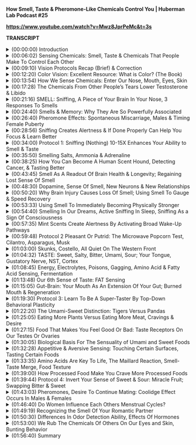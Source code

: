 **How Smell, Taste & Pheromone-Like Chemicals Control You | Huberman Lab Podcast #25**

**https://www.youtube.com/watch?v=Mwz8JprPeMc&t=3s**

**TRANSCRIPT**

<details>
<summary>(00:00:00) 	Introduction </summary>
-

I'm Andrew Huberman, and I'm a Professor of Neurobiology and Ophthalmology at Stanford School of Medicine. This podcast is separate from my teaching and research roles at Stanford. It is however, part of my desire and effort to bring zero cost to consumer information about science and science-related tools to the general public. In keeping with that theme, I'd like to thank the sponsors of today's podcast. 

Our first sponsor is Roka. Roka makes sunglasses and eyeglasses that in my opinion are the absolute best out there. The sunglasses and eyeglasses that are made by Roka have a number of properties that are really unique. First of all, they're extremely lightweight, you never even notice that they're on your face. Second, the optical clarity is fantastic. One of the things that's really hard to accomplish, but that Roka succeeded in accomplishing is making sunglasses that you can wear in lots of different environments. As you move from bright to shadowed regions for instance, or as the amount of sunlight changes many eyeglasses will make it such that it's hard to see your environment and you need to take the eyeglasses off, or you can't see or detect borders. With Roka sunglasses, all of that is seamless, they clearly understand the adaptation mechanisms and habituation mechanisms, all these fancy details about the human visual system have allowed them to design a sunglass that allows you to be in any environment and to see that environment extremely well. The eyeglasses are terrific, I wear readers at night and again, they just make the whole experience of reading or working on a screen at night very, very easy, very easy on the eyes. The aesthetic of the eyeglasses and sunglasses is also suburb. You know, I chuckle sometimes when I see sports frames or sports glasses, a lot of them just look ridiculous frankly, but the Roka eyeglasses and sunglasses have a terrific aesthetic, they have a huge variety to select from. If you'd like to try Roka glasses, you can go to Roka, that's roka.com and enter the code Huberman and you'll get 20% off your first order, that's roka.com and enter the code Huberman to get 20% off your first order. 

Today's podcast is also brought to us by InsideTracker. InsideTracker is a personalized nutrition platform that analyzes data from your blood and DNA to help you better understand your body and help you reach your health goals. I'm a big believer in getting regular blood work done for the simple reason that many of the factors that impact your immediate and long-term health can only be detected from a quality blood test. One of the major problems with blood tests however is that oftentimes you'll get information back about levels of metabolic factors, hormones, et cetera, and there won't be any directives about what to do with that information. With InsideTracker, it makes all of that very easy. First of all, they can come to your home to do the blood test and DNA test or you can go to a local clinic, they make that very easy. Second of all, when you get the information back about the levels of hormones, and metabolic factors, and other things in your blood it gives you simple directives. They have a dashboard that allows you to assess for instance, whether or not you ought to make changes in your nutrition, or changes in your exercise, or changes in your sleep regimen, any number of different lifestyle factors that can help bring the markers and the various factors in your blood and DNA to the appropriate levels. So, really they're putting you in the driver's seat for your health. In fact, one of the listeners of this podcast contacted me recently and said I took an InsideTracker test, I felt like I was in great health, but I noticed from the test that I had high CRP, C-reactive protein. C-reactive protein is a marker that if it's too high is a cautionary note about various cardiac and even eye diseases, so it's something that they are now taking actions on as a consequence of getting their blood work done and taking the InsideTracker test. So, I think that's just one of many examples that we hear about. I have examples from my own life for instance of different factors in my blood being off and making adjustments to nutrition and other aspects of my life that have allowed me to bring those into the proper range. So, if you care about your health InsideTracker may very well be right for you. If you'd like to try InsideTracker you can go to insidetracker.com/huberman. And if you do that, you'll get 25% off any of InsideTracker's plans, just use the code Huberman at checkout. 

Today's episode is also brought to us by Athletic Greens. Athletic Greens is an all-in-one vitamin, mineral probiotic drink. I've been using Athletic Greens since 2012 so I'm delighted that they're sponsoring the podcast. Athletic Greens is terrific because it covers your nutritional bases. If I drink Athletic Greens once and I sometimes drink it twice a day, then I'm sure that all the vitamins I need, I'm getting those. All the minerals I need, I'm getting those, and the probiotics. There's now a ton of data showing that a healthy gut microbiome is vital to brain function, vital to immune function, and vital to all aspects of our health. So with Athletic Greens, you get the vitamins, the minerals, and the probiotics to cover all your bases. In fact, anytime people ask me what should they take or what could they do to support their health, provided that they already have their sleep and other aspects of their life in order, Athletic Greens is the thing that I recommend because it covers all the foundations, all the bases of what one really wants from a supplement without having to take a ton of different things. It also tastes great, almost everybody that tries it and then reported back to me has told me that they really liked the taste. I mix mine with water, a little bit of lemon and lime juice, and I really like the taste, it's delicious to me. I drink it once or twice a day. It's keto compatible, it's compatible with most fasting regimens, it's compatible with if you're a vegan or if you're not vegan, it's compatible with essentially every nutritional plan out there, so it's just a terrific all around supplement and benefit to one's health and diet. If you'd like to try Athletic Greens, you can go to athleticgreens.com/huberman. And if you do that, you'll claim a special offer, they'll give you five free travel packs that make it easy to mix up Athletic Greens while you're on the road, and they'll give you a year supply of vitamin D3, K2. Again, go to athleticgreens.com/huberman to claim that special offer. 
</details>

<details>
<summary>(00:06:02) 	Sensing Chemicals: Smell, Taste & Chemicals That People Make To Control Each Other </summary>
-

This month, we've been talking about the senses, how we detect things in our environment. The last episode was all about vision, how we take light and convert that information into things that we can perceive like colors, and faces, and motion, things of that sort as well as how we use light to change our biology in ways that are subconscious that we don't realize, things like mood, and metabolism, and levels of alertness. Today, we're going to talk about chemical sensing, we're going to talk about the sense of smell, our ability to detect odors in our environment. We're also going to talk about taste, our ability to detect chemicals and make sense of chemicals that are put in our mouth and into our digestive tract. And we are going to talk about chemicals that are made by other human beings that powerfully modulator the way that we feel, our hormones, and our health. Now, that last category are sometimes called pheromones. However, whether or not pheromones exist in humans is rather controversial, there actually hasn't been a clear example of a true human pheromonal effect, but what is absolutely clear, what is undeniable is that there are chemicals that human beings make and release in things like tears onto our skin, and sweat, and even breath that powerfully modulate or control the biology of other individuals. In fact right now, even if you're completely alone, your chemical environment internally is being controlled by external chemicals, your nervous system, and your hormones, and your metabolism are being modified by things in your environment, so we're going to talk about those. It's an absolutely fascinating aspect to our biology, it's one of our most primordial, meaning primitive aspects of our biology, but it's still very active in all of us today. This episode, believe it or not, will have a lot of tools, a lot of protocols. Even though I'm guessing most of you can probably smell your environment just fine, that you know what you like to eat and what tastes good, and what doesn't taste good to you, today's episode is going to talk about tools that will allow you to actually leverage these chemical sensing mechanisms, including how you smell not how you smell in the qualitative sense, but how you smell in the verb sense, the action of sniffing and smelling to enhance your sense of smell and to enhance your sense of taste as well, believe it or not, to enhance your cognition, your ability to learn and remember things. Everything we're going to talk about as always is grounded in quality peer-reviewed studies from some excellent laboratories, I'll provide some resources along the way, so that means tools and protocols and also basic information. You're going to learn a ton of neuroscience and lot of biology in general. And I think what you'll come to realize by the end is that while we are clearly different from the other animals, there are aspects to our biology that are very similar to that of other animals in very interesting ways. 
</details>

<details>
<summary>(00:09:10) 	Vision Protocols Recap (Brief) & Correction</summary>
-

Before we dive into chemical sensing, I want to just briefly touch on a few things from the vision episode. One is a summary of a protocol. So, I covered 13 protocols last episode, if you haven't seen that episode, check it out. Those protocols will allow you to be more alert and to see better over time if you follow them. All of them are zero cost, you can find any and all of them at hubermanlab.com, there's a link to those videos and tools and protocols, everything is timestamped. The two protocols that I just want to remind everybody of are the protocol of near-far viewing that all of us regardless of age, should probably spend about five minutes three times a week, doing some near-far viewing exercises. So, that would be bringing a pen or pencil up close to the point where you're about to cross your eyes, but you don't cross your eyes and then out at some distance. And then look beyond that pen or other object that you're using off as far as you can into the distance. It would be great if you could do this on a balcony or deck and then look way off in the distance and then bring it back in. This is going to exercise that accommodation reflex, the change in the shape of the lens can help offset a number of things including myopia, near-sightedness. The other one is this incredible study that showed that two hours a day outside, even if you're doing other things while you're outside can help offset myopia, nearsightedness. So, try and get outside, it's really the sunlight and the blue light, right? Everyone's been demonizing blue light out there, but blue light is great provided it's not super, super bright and really close to your eyes. Blue is terrific if it comes from sunlight. Two hours a day outside is going to help offset myopia, nearsightedness. Now, that's a lot of time, I think most of us are not getting that time, but since you can do other things like gardening, or reading, or walking, or running. If you can get that two hours outside your visual system and your brain will benefit. I also would like to make one brief correction to something that I said incorrectly in the previous episode. At the end of the episode, I talked about lutein, and how lutein may help offset some moderate to severe age-related macular degeneration. As well, I talked about how some people are supplementing with lutein even though they don't have age-related macular degeneration with the idea in mind that it might help offset some vision loss as they get older. I said lutein, and lutein was the correct thing to say, but once or twice, when I started speaking fast I said leucine and not lutein. I want to emphasize that leucine, an amino acid, very interesting, important for muscle building covered in previous episodes, but lutein, L-U-T-E-I-N, is the molecule and compound that I was referring to in terms of supplementing for sake of vision. So I apologize, please forgive me I misspoke, a couple of you caught that right away, in listening to the episode after it went up I realized that I had misspoken. So, lutein for vision, leucine for muscles, and muscle growth, and strength, et cetera. 
</details>

<details>
<summary>(00:12:20) 	Color Vision: Excellent Resource: What is Color? (The Book)</summary>
-

Before we dive into the content of today's episode, I want to just briefly touch on color vision. Many of you asked questions about color vision and color perception. And indeed color perception is a fascinating aspect of the human visual system, it's one of the things that makes us unique. There are certainly other animals out there that can detect all the colors of the rainbow, some can even detect into the infrared, into the far-red that we can't see, but nonetheless, human color vision, provided that somebody isn't colorblind, is really remarkable. And if you're interested in color vision or you want to answer questions about art or about for instance why that dress that showed up online a few years ago looks blue to you and yellow to somebody else. All the answers to that are in this terrific book which is "What Is Color?: 50 Questions and Answers on the Science of Color". I did not write this book, I wish I had, the book is by Arielle and Joann Eckstut, that E-C-K-S-T-U-T. So, it's "What Is Color?: 50 Questions and Answers on the Science of Color". It's an absolutely fabulous book, I've no business relationship to them. I did help them get in contact with some color vision scientists when they reached out to me. And you can know that all the information in the book was vetted by excellent color vision scientists. It's a really wonderful and beautiful book, the illustrations are beautiful. If you're somebody who's interested in design or art, or you're just curious about the science of color, it's a terrific book, I highly recommend it. If you just look it up online, there are a variety of places that will allow you to access the book. 
</details>

<details>
<summary>(00:13:54) 	How We Sense Chemicals: Enter Our Nose, Mouth, Eyes, Skin</summary>
-

So, let's talk about sensing chemicals and how chemicals control us. In our environment, there are a lot of different physical stimuli. There is light, photons, which are light energy and those land on your retinas and your retinas tell your brain about them, and your brain creates this thing we call vision. There are sound waves, literally particles moving through the air and reverberations that create what we call sound and hearing. And of course there are mechanical stimuli, pressure, light touch, scratch, tickle, et cetera, that lands on our skin or the blowing of a breeze that deflects the hairs on our skin, and we can sense mechanical touch, mechanical sensation. And there are chemicals, there are things floating around in the environment which we call volatile chemicals. So, volatile sounds oftentimes like emotionally volatile, but it just means that they're floating around out there. So, when you actually smell something like let's say you smell a wonderfully smelling rose or cake. Yes, you are inhaling the particles into your nose, they're literally little particles of those chemicals are going up into your nose and being detected by your brain. Also, if you smell something putrid, disgusting, or awful, use your imagination, those particles are going up into your nose and being detected by neurons that are part of your brain. Other ways of getting chemicals into our system is by putting them in our mouth, by literally taking foods and chewing them, or sucking on them and breaking them down into their component parts, and that's one way that we sense chemicals with this thing, our tongue. And there are chemicals that can enter through other mucosal linings and other kind of just think damp, sticky linings of your body. And the main ones would be the eyes, so you've got your nose, your eyes and your mouth. But mainly when we have chemicals coming into our system it's through our nose or through our mouth. Although, sometimes through our skin certain things can go transdermal, not many, and through our eyes. So these chemicals, we sometimes bring into our body, into our biology, through deliberate action. We select a food, we chew that food, and we do it intentionally. Sometimes they're coming into our body through non-deliberate action. We enter an environment, and there's smoke and we smell the smoke, and as a consequence we take action. Sometimes we are forced to eat something because somebody tells us we should eat it or we do it to be polite. So, there are all these ways that chemicals can make it into our body. Sometimes however, other people are actively making chemicals with their body, typically this would be with their breath, with their tears, or possibly, I want to underscore possibly, by making what are called pheromones, molecules that they release into the environment typically through the breath that enter our system through our nose, or our eyes, or our mouth that fundamentally change our biology.
</details>

<details>
<summary>(00:17:28) 	The Chemicals From Other People’s Tears Lower Testosterone & Libido</summary>
-

 I will explain how smell and taste and these pheromone effects work, but I'll just give an example, which is a very salient and interesting one that was published about 10 years ago in the Journal Science. Science Magazine is one of the three what we call apex journals. There are a lot of journals out there, but for those of you that want to know, Science Magazine, Nature Magazine, and Cell are considered the three top kind of apex journals, they are the most stringent in terms of getting papers accepted, they're even reviewed there. They have about a 95% rejection rate at the front gate, meaning they don't even review 95% of what gets sent to them. Of the things that they do decide to review then get sent out, a very small percentage of those get published, it's very stringent. 

This paper came out in Science showing that humans, men in particular in this study, have a strong biological response and hormonal response to the tears of women. What they did is they had women, and in this case it was only women for whatever reason, cry and they collected their tears. Then those tears were smelled by male subjects, or male subjects got what was essentially the control, which was the saline. Men that smelled these tears that were evoked by sadness had a reduction in their testosterone levels that was significant. They also had a reduction in brain areas that were associated with sexual arousal. Now, before you run off with your interpretations about what this means and criticize the study for any variety of reasons, let's just take a step back. I will criticize the study for a variety of reasons too. One is that they only used female tiers and male subjects, so it would have been nice for them to also use female tears and female subjects smelling those, male tears and male subjects smelling those, male tears and female subjects smelling those, and so on. They didn't do that, they did have a large number of subjects, so that's good, that adds power to the study. And they did have to collect these tears by having the women watch what was essentially a sad scene from a movie. They actually recruited subjects that had a high propensity for crying at sad movies, which was not all women. It turns out that the people that they recruited for the study were people who said, "Yes, I tend to cry when I see sad things in movies." What they're really trying to do is get just get tears that were authentically cried in response to sadness, as opposed to putting some irritant in the eye and collecting tears that were evoked by something else like just having the eyes irritated. Nonetheless, what this study illustrates is that there are chemicals in tears that are evoking or changing the biology of other individuals. Now, most of us don't think about sniffing or smelling other people's tears, but you can imagine how in close couples, or in family members, or even close friendships, et cetera, that we are often in close proximity to other people's tears. Now, I didn't select this study as an example because I want to focus on the effects of tears on hormones, per se, although I do find the results really interesting. I chose it because I wanted to just emphasize or underscore the fact that chemicals that are made by other individuals are powerfully modulating our internal state, and that's something that most of us don't appreciate. I think most of us can appreciate the fact that if we smell something putrid, we tend to retract, or if we smell something delicious, we tend to lean into it. But there are all these ways in which chemicals are affecting our biology, and interpersonal communication using chemicals is not something that we hear that often about, but it's super interesting. 
</details>

<details>
<summary>(00:21:16) 	SMELL: Sniffing, A Piece of Your Brain In Your Nose, 3 Responses To Smells </summary>
-

So, let's talk about smell and what smell is and how it works. I'm going to make this very basic, but I am going to touch on some of the core elements of the neurobiology. So, here's how smell works. Smell starts with sniffing. Now, that may come as no surprise, but no volatile chemicals can enter our nose unless we inhale them. If our nose is occluded, or if we're actively exhaling it's much more difficult for smells to enter our nose, which is why people cover their nose when something smells bad. Now, the way that these volatile odors come into the nose is interesting. The nose has a mucosal lining, mucus that is designed to trap things, to actually bring things in and get stuck there. At the base of your brain, so you could actually imagine this or if you wanted, you could touch the roof of your mouth. So, right above the roof of the mouth, about two centimeters is your olfactory bulb. The olfactory bulb is a collection of neurons and those neurons actually extend out of the skull, out of your skull into your nose into the mucosal lining. So, what this means in kind of a literal sense is that you have neurons that extend their little dendrites and axon-like things, they're little processes as we call them, out into the mucus, and they respond to different odorant compounds. Now, the olfactory neurons also send a branch deeper into the brain and they split off into three different paths. So, one path is for what we call innate odor responses, so you have some hard wired aspects to the way that you smell the world that were there from the day you were born and that will be there until the day you die. These are the pathways and the neurons that respond to things like smoke, which as you can imagine there's a highly adaptive function to being able to detect burning things because burning things generally means lack of safety or impending threat of some kind. It calls for action, and indeed these neurons project to the central area of the brain called the amygdala, which is often discussed in terms of fear, but it's really fear and threat detection. So some compounds, some chemicals in your environment when you smell them, unless you're trained to overcome them because you're a firefighter you will naturally have a heightened level of alertness, you will sense threat, and if you're in sleep, even it will wake you up. All right, so that's a good thing, it's kind of an emergency system. You also have neurons in your nose that respond to odorants or combinations of odorants that evoke a sense of desire and what we call appetitive behaviors, approach behaviors, that make you want to move toward something. So, when you smell a delicious cookie, or some dish that's really savory that you really like, or a wonderful orange, and you say, "Mmm," or it feels delicious, or it smells delicious that's because of these innate pathway, these pathways that require no learning whatsoever. Now, some of the pathways from the nose, these olfactory neurons into the brain are involved in learned associations with odors. 
</details>

<details>
<summary>(00:24:40) 	Smells & Memory: Why They Are So Powerfully Associated</summary>
-

Many people have this experience that they can remember the smell of their grandmother's home, or their grandmother's hands even, or the smell of particular items baking, or on the stove in a particular environment. Typically, these memories tend to be of a kind of nurturing sort of feeling safe and protected. But one of the reasons why olfaction smell is so closely tied to memory is because olfaction is the most ancient sense that we have, or I should say chemical sensing is among the most primitive and ancient senses that we have, probably almost certainly evolved before vision and before hearing. But when we come into the world because we're still learning about the statistics of life about who's friendly and who's not friendly, and where's a fun place to be and where's a boring place to be, that all takes a long time to learn. But the olfactory system seems to imprint, seems to lay down memories very early and create these very powerful associations. And if you think about it long enough and hard enough many of you can probably realize that there are certain smells that evoke a memory of a particular place, or person, or context. And that's because you also have pathways out of the nose that are not for innate behaviors like cringing, or repulsion, or gagging, or for that appetitive mmm sensation, but that just remind you of a place, or a thing, or a context, could be flowers in spring, could be grandmother's home and cookies. This is a very common occurrence, and it's a very common occurrence because this generally exists in all of us. So, we have pathway for innate responses and a pathway for learned responses. 
</details>

<details>
<summary>(00:26:40) 	Pheromone Effects: Spontaneous Miscarriage, Males & Timing Female Puberty </summary>
-

And then we have this other pathway, and in humans it's a little bit controversial as to whether or not it sits truly separate from the standard olfactory system or whether or not it's its own system embedded in there, but that they call the accessory olfactory pathway. Accessory olfactory pathway is what in other animals is responsible for true pheromone effects. We will talk about true pheromone effects, but for example in rodents and in some primates, including mandrills. If you've ever seen a mandrill, they have these like big beak noses things, you may have seen them at the zoo, look them up if you haven't seen them already, M-A-N-D-R-I-L-S mandrills, there are strong pheromone effects. Some of those include things like if you take a pregnant female rodent or mandrill, you take away the father that created those fetuses or fetus, and you introduce the scent of the urine or the fur of a novel male, she will spontaneously abort or miscarry those fetuses, it's a very powerful effect. In humans, it's still controversial whether or not anything like that can happen, but it's a very powerful pheromonal effect in other animals. Another example of a pheromone effect is called the Vandenbergh effect named after the person who discovered this effect, where you take a female of a given species that has not entered puberty, you expose her to the scent or the urine from a sexually competent, meaning post-pubertal male, and she spontaneously goes into puberty earlier. So, something about the scent triggers something through this accessory olfactory system, this is a true pheromonal effect and creates ovulation, right and menstruation. Or in rodents it's an estrous cycle, not a menstrual cycle. So, this is not to say that the exact same things happen in humans. In humans, as I mentioned earlier, there are chemical sensing between individuals that may be independent of the nose. And we will talk about those, but those are basically the three paths by which smells, odors impact us. 
</details>

<details>
<summary>(00:28:56) 	Sniffing Creates Alertness & If Done Properly Can Help You Focus & Learn Better </summary>
-

So, I want to talk about the act of smelling, and if you are not somebody who is very interested in smell, but you are somebody who is interested in making your brain work better, learning faster, remembering more things, this next little segment is for you because it turns out that how you smell, meaning the act of smelling, not how good or bad you smell, but the act of smelling, sniffing, and inhalation powerfully impacts how your brain functions and what you can learn and what you can't learn. Breathing generally consists of two actions, inhaling and exhaling, and we have the option of course to do that through our nose or our mouth. I've talked on previous episodes about the fact that there are great advantages to being a nasal breather, and there are a great disadvantages to being a mouth breather. There are excellent books and data on this, there's the recent book "Breath" by James Nestor, which is an excellent book that describes some of the positive effects of nasal breathing as well as other breathing practices. There's also the book "Jaws" by my colleagues, Paul Ehrlich and Sandra Kahn, with a foreword by Jared Diamond and an introduction by Robert Sapolsky from Stanford. So, that's a book chockablock with heavy hitter authors that describes how being a nasal breather is beneficial for jaw structure, for immune system function, et cetera Breathing in through your nose, sniffing actually has positive effects on the way that you can acquire and remember information. Noam Sobel's group originally at UC Berkeley and then at the Weizmann Institute has published a number of papers that I'd like to discuss today. One of them, Human Non-Olfactory Cognition Phase-Locked with Inhalation, this was published in Nature Human Behavior, an excellent journal. Showed that the act of inhaling [Andrew inhales deeply] has a couple of interesting and powerful consequences. First of all, as we inhale the brain increases in arousal, our level of alertness and attention increases when we inhale as compared to when we exhale. Now, of course with every inhale, there's an exhale, you could probably double up on your inhales if you're doing size or something, physiological size I've talked about these before, so double inhales [inhales twice] followed by an exhale [exhales], something like that. Or if you're speaking, you're going to change your cadence and ratio of inhales and exhales, but typically we inhale, then we exhale. As we inhale, what this paper shows is that the level of alertness goes up in the brain, and this makes sense because as the most primitive and primordial sense by which we interact with our environment and bring chemicals into our system and detect our environment, inhaling is a cue for the rest of the brain to essentially to pay attention to what's happening, not just to the odors as the name of this paper suggests, Human Non-Olfactory Cognition Phase-Locked with Inhalation. What that means is that the act of inhaling itself wakes up the brain, it's not about what you're perceiving or what you're smelling. And indeed sniffing as an action, inhaling as an action has a powerful effect on your ability to be alert, your ability to attend, to focus, and your ability to remember information. When we exhale, the brain goes through a subtle, but nonetheless significant dip in level of arousal and ability to learn. So, what does this mean? How should you use this knowledge? Well, you could imagine, and I think this will be beneficial for most people to focus on nasal breathing while doing any kind of focused work that doesn't require that you speak, or eat, or ingest something. There's a separate paper published in the journal of neuroscience that showed that indeed if subjects, human subjects, are restricted to breathing through their nose, they learn better than if they have the option of breathing through their mouth, or a combination of their nose and mouth. These are significant effects in humans using modern techniques from excellent groups. So, sniffing itself is a powerful modulator of our cognition and our ability to learn. You can imagine all sorts of ways that you might apply that as a tool. And I suggest that you play with it a bit that if you're having a hard time staying awake and alert, you're having a hard time remembering information, you feel like you have a kind of attention deficit, nonclinical of course, nasal breathing ought to help, extending or making your inhales more intense ought to help. Now, this isn't really about chemical sensing per se, but here's where it gets interesting and exciting. 
</details>

<details>
<summary>(00:34:00) 	Protocol 1: Sniffing (Nothing) 10-15X Enhances Your Ability to Smell & Taste</summary>
-

If you are somebody who doesn't have a very good sense of smell, or you're somebody who simply wants to get better at smelling and tasting things, you can actually practice sniffing. I know that sounds ridiculous, but it turns out that simply sniffing nothing. So, doing something like this. [Andrew sniffs deeply] I guess the microphone sort of has a smell [sniffs], I guess my pen doesn't have a smell. [Andrew sniffs deeply] It turns out that doing a series of inhales, and of course each one is followed by an exhale, 10 or 15 times and then smelling an object like an orange or another item of food, or even the skin of somebody else will lead to an increase in your ability to perceive those odors. Now, there are probably two reasons for that. One reason is that the brain systems of detecting things are waking up as a mere consequence of inhaling. Okay, so this is sort of the olfactory equivalent of opening your eyes wider in order to see, more or less. Okay, last episode I talked about how opening your eyes wider actually increases your level of alertness, it's not just that your level of alertness causes your eyes to be open wider. Opening your eyes wider can actually increase your level of alertness. Well, it turns out that breathing more deeply through the nose, wakes up your brain and it creates a heightened sensitivity of the neurons that relate to smell. And there's a close crossover, I'm sure you know this, between smell and taste. If any of you have ever had a cold or you have for whatever reason you've lost your sense of smell, you become what they call anosmic, your sense of taste suffers also. We'll talk a little bit more about why that is in a few minutes, but as a first protocol, I'd really like all of you to consider becoming nasal breathers while you're trying to learn, while you're trying to listen, while you're trying to wake up your brain in any way and learn and retain information, this is a powerful tool. 
</details>

<details>
<summary>(00:35:50) 	Smelling Salts, Ammonia & Adrenaline</summary>
-

Now, there are other ways to wake up your brain more as well. For instance, the use of smelling salts. I'm not recommending that you do this necessarily, but there are excellent peer reviewed data showing that indeed, if you use smelling salts, which are mostly of the sort that include ammonia, ammonia is a very toxic scent, but it's toxic in a way that triggers this innate pathway, the pathway from the nose to the amygdala, and wakes up the brain and body in a major way. This is why they use smelling salts when people pass out, this is why fighters used to use or maybe sometimes still use smelling salts in order to heighten their level of alertness, this is why powerlifters will inhale smelling salts. They work because they trigger the fear and kind of overall arousal systems of the brain, this is why I think most people probably shouldn't use ammonia or smelling salts to try and wake up, but they really do work. If you've ever smelled smelling salts and I have, I tried this, they give you a serious jolt, it's like six espresso infused into your bloodstream all at once, you are wide awake immediately and you feel a heightened sense of kind of desire to move because you release adrenaline into your body. Now, inhaling through your nose and doing nasal breathing is not going to do that, it's going to be a more subtle version of waking up your system of alerting your brain overall. And for those of you that are interested in having a richer, a more deep connection to the things that you smell and taste, including other individuals perhaps not just food, practicing or enhancing your sense of sniffing, your ability to sniff might sound like a kind of ridiculous protocol, but it's actually a kind of fun and cool experiment that you can do. You just do the simple experiment of taking for instance an orange, you smell it, try and gauge your level of perception of how orange-ish it smells, or lemony, lemonish, lemony, I don't know is it lemonish or lemony? Lemony it smells, then set it away, do 10 or 15 inhales [Andrew inhales and exhales] followed by exhales of course, or just through the nose. [Andrew breaths rapidly] I'm not going to do all 10 or 15. And then smell it again, and you'll notice that your perception of that smell, the kind of richness of that smell will be significantly increased. And that's again, for two reasons, one, the brain is in a position to respond to it better, your brain has been aroused by the mere act of sniffing, but also the neurons that respond to that lemon odor, that lemony or odor are going to respond better. So, you can actually have a heightened experience of something, and that of course will also be true for the taste system. 
</details>

<details>
<summary>(00:38:25) 	How You Can Become A Human Scent Hound, Detecting Cancer, & Tasting Better </summary>
-

You also can really train your sense of smell to get much, much better. When Noam Sobel's group was at Berkeley I happened to be a graduate student around that time, and every once in a while I'd look outside and there would be people crawling around on the grass with goggles on, gloves on, and these hoods on with earmuffs. And they looked ridiculous, but what they were doing is they were actually learning to follow scent trails. So, in the world of dogs you have sight hounds that use their eyes in order to navigate and find things, and you have scent towns that use their nose. And the scent hounds are remarkable, they can be trained to detect a scent. These are the sniffing, you know, the bomb sniffing and the drug sniffing dogs in airports. There are now dogs actually that can sniff out COVID infections with a very high degree of accuracy, they can be trained to do that. There's something about the COVID and similar infections that the body produces probably in the immune response, some odors and the dogs are I think as high as 90% in some cases, maybe even 95% accuracy, just remarkable. There are theories that dogs can sniff out cancer, this stuff all exceeds statistical significance. It's still a little bit mysterious in some ways, but you may not ever achieve the olfactory capabilities of a scent hound, but what Noam Sobel's lab did is they had people completely eliminate their visual experience by having them wear dark glasses or goggles, so they couldn't see, and they couldn't hear, they couldn't sense anything with their sense of touch, they had thick gloves on. But they had these masks on where just their nasal passages were open and people could in a fairly short amount of time learn to follow a chocolate scent trail on the ground, which is not something that most people want to do, but what they showed using brain imaging, et cetera in subsequent studies is that the human brain, you can learn to really enhance your sense of smell and become very astute in distinguishing whether or not one particular odor or combinations of odors is such that it's less than, or more than a different odor for instance. Now, why would you want to do this? Well, if you like to eat as much as I do, one of the things that can really enhance your sense of pleasure from the experience of ingesting food is to enhance your sense of smell. And if you don't have a great sense of smell, or if you have a sense of smell that's really so good that it's always picking up bad odors, we'll talk about that in a minute. Well, then you might want to tune up your sense of smell by doing this practice of 10 or 15 breaths, excuse me, sniffs, not breaths, sniffs and then interacting with some food item or thing that you're interested in smelling more of. So, these could be the ingredients that you're cooking with, I really encourage you to try and really smell them. You sometimes hear this as kind of a mindfulness practice like ooh, really smell the food, really taste the food. And we always hear about that as kind of a mindfulness and presence thing, but you actually can increase the sensitivity of your olfactory and your taste system by doing this. And it has long-term effects, that's what's so interesting. This isn't the kind of thing that you have to do every time you eat. You don't have to be the weirdo in the restaurant that's like picking up the radish and like jamming it up your nostrils, please don't do that. You don't have to necessarily smell everything, although it's nice sometimes to smell the food that you're about to eat and as you eat it, but it has long-term effects in terms of your ability to distinguish and discriminate different types of odors. And these don't even have to be very pungent foods it turns out, the studies show that doesn't have to be some really stinky cheese, you know, there are cheese shops that I've walked into where like I just basically gag, I can't handle it, I just can't be in there, it just overwhelms me. Other people, they love that smell. So, you have to tune it to your interest and experience, but I think even for you fasters out there, everybody eats at some point, everybody ingests chemicals through their mouth. And one of the ways that you can powerfully increase your relationship to that experience and make it much more positive is through just the occasional practice of 10 or 15 sniffs of nothing, which almost sounds ridiculous like how could that be? But now, you understand why, it's because of the way that the sniffing action increases the alertness of the brain as well as increasing the sensitivity of the system. No other system that I'm aware of in our body is as amenable to these kinds of behavioral training shifts and allow them to happen so quickly. I would love to be able to tell you that just doing 10 or 15 near-far exercises with a pen or going outside for 10 or 15 seconds each morning is going to completely change the way that you see the world. But it actually isn't the case, you actually, it requires more training, a little bit more effort in the visual system. In the olfactory system, and your smell system, and in your taste system just the tiniest bit of training and attention, and sniffing, inhaling can radically change your relationship to food such that you actually start to feel very different as a consequence of ingesting those foods as well as becoming more discerning about which foods you like and which ones you don't like. 
</details>

<details>
<summary>(00:43:45) 	Smell As A Readout Of Brain Health & Longevity; Regaining Lost Sense Of Smell </summary>
-

And we're going to talk about that because there's a really wonderful thing that happens when you start developing a sensitive palate and a sensitive sense of smell in a way that allows you to guide your eating and smelling decisions, and maybe even interpersonal decisions about who you spend time with, or mate with, or whatever, in a way that is really in line with your biology. In fact, how well we can smell and taste things is actually a very strong indication of our brain health. Now, that's not to say that if you have a poor sense of smell or a poor sense of taste, that you're somehow brain damaged or you're going to have dementia, although sometimes early signs of dementia or loss of neurons in other regions of the brain related to say Parkinson's can show up first as a loss of sense of smell. Again, it's not causal, and it's certainly not the case that every time you have a sudden loss of smell that there's necessarily brain damage, I want to be very about that, but they are often correlated. There's also a lot of interest right now in loss of sense of smell because one of the early detection signs of COVID-19 was a loss of sense of smell. So, I just briefly want to talk about loss of sense of smell and regaining sense of smell and taste because these have powerful implications for overall health. And in fact can indicate something about brain damage and can even inform how quickly we might be recovering from something like a concussion. So, our olfactory neurons, these neurons in our nose that detect odors are really unique among other brain neurons because they get replenished throughout life, they don't just regenerate, but they get replenished. So regeneration is when something is damaged and it regrows, these neurons are constantly turning over throughout our lifespan, they're constantly being replenished, they're dying off and they're being replaced by new ones. This is an amazing aspect of our brain that's basically unique to these neurons, there's one other region of the brain where there's a little bit of this maybe, but these olfactory neurons about every three or four weeks they die. And when they die, they're replaced by new ones that come from a different region of the brain, a region called the subventricular zone. The name isn't as important, but as the phenomenon, but these neurons are born in the ventricle, the area of your brain that's a hole that contains... It's not an empty hole, it's a hole basically that contains cerebral spinal fluid. Well, there's a little subventricular zone, there's a little zone below, sub ventricles. And that zone, if you are exercising regularly, if your dopamine levels are high enough, those little cells there are like stem cells. They are stem cells and they spit out what are called little neuroblasts, those little neuroblasts migrate into the front of your brain and then shimmy, they kind of move through what's called the rostral migratory stream. They kind of shimmy along and land back in your olfactory bulb, settle down and extend little wires into your olfactory mucosa. This is an ongoing process of what we call neurogenesis or the birth of new neurons. Now, this is really interesting because other neurons in your cortex, in your retina, in your cerebellum, they do not do this, they are not continually replenished throughout life. But these neurons, these olfactory neurons are, they are special. And there are a number of things that seem to increase the amount of olfactory neuron neurogenesis. There is evidence that exercise, blood flow, can increase olfactory neuron neurogenesis. Although, those data are fewer in comparison to things like social interactions, or actually interacting with odorants of different kinds. So, if you're somebody who doesn't smell things well, you have a poor sense of smell, your olfactory system doesn't seem very sensitive, more sniffing, more smelling is going to be good. And then the molecule dopamine, this neuromodulator, that is associated with motivation and drive. And in some cases, if it's very, very high with mania, or if it's very, very low with depression or Parkinson's, but for most people where dopamine is in essentially normal ranges dopamine is also a powerful trigger of the establishment of these new neurons and their migration into the olfactory bulb and your ability to smell. 
</details>

<details>
<summary>(00:48:30) 	Dopamine, Sense Of Smell, New Neurons & New Relationships</summary>
-

Now, you don't want to confuse correlation with causation, so if you're not good at smelling does that mean you have low dopamine? No, not necessarily. If you have low dopamine, does that mean that you have a poor sense of smell? No, not necessarily. Some people who take antidepressants of the sort that impact the dopamine system strongly like Wellbutrin will report a sudden, meaning within a couple of days, increase in their ability to smell particular odors, and it's a very striking effect. Some people when they are in a new relationship because dopamine and the hormones, testosterone and estrogen are associated with novelty and the sorts of behaviors that often are associated with new relationships those three molecules; dopamine, testosterone, and estrogen kind of work together. And oftentimes people will say or report when they're newly in love or in a new relationship that they're just obsessed with, or they just so enjoy the scent of another person so much so that they like to borrow the other person's clothing or they'll sniff the other person's clothing or they can even just in the absence of the person they can imagine their smell and feel a biological response, something that we'll talk more about. So, these neurons turnover throughout the lifespan and as we age, we actually can lose our sense of smell. And it's likely, I want to underscore likely, that that loss of sense of smell as we age is correlated with a loss of other neurons in the retina, in the ears, a loss of vision, loss of hearing, loss of smell, loss of the sense apparati which our neurons is correlated with aging. So, what we've been talking about today is the ability to sense these odors, but what I'd like to do is empower you with tools that will allow you to keep these systems tuned up. Last time, we talked about tuning up and keeping your visual system tuned up and healthy regardless of age. Here, we're talking about really enhancing your olfactory abilities, your taste abilities as well by interacting a lot with odors, preferably positive odors, and sniffing more, inhaling more, which almost sounds crazy, but now you understand why. Even though it might sound crazy it's grounded in real mechanistic biology of how the brain wakes up and responds to these chemicals. 
</details>

<details>
<summary>(00:50:20) 	Why Brain Injury Causes Loss Of Smell; Using Smell To Gauge & Speed Recovery </summary>
-

Now, speaking of brain injury, olfactory dysfunction is a common theme in traumatic brain injury for the following reason, these olfactory neurons as I mention extend wires into the mucosa of the nose, but they also extend a wire up into the skull. And they extend up into the skull through what's called the cribriform plate, it's like a Swiss cheese type plate where they're going through. And if you get a head hit, that bone, the cribriform plate, sheers those little wires off and those neurons die. Now, eventually they'll be replaced, but there's a phenomenon by which concussion and the severity of concussion and the recovery from a head injury can actually be gauged in part, in part, not in whole, but in part by how well or fully one recovers their sense of smell. So, if you're somebody that unfortunately has suffered a concussion, your sense of smell is one readout by which you might evaluate whether or not you're regaining some of your sensory performance. Of course, there will be others like balance, and cognition, and sleep, et cetera. But I'd like to refer you to a really nice paper which is entitled Olfactory Dysfunction in Traumatic Brain Injury: the Role of Neurogenesis the first author is Marin, M-A-R-I-N. The paper was published in Current Allergy and Asthma Report, this is 2020. I spent some time with this paper, it's quite good, it's a review article, I like reviews if they're peer-reviewed reviews and in quality journals. And what they discuss is and I'll just read here briefly cause they said it better than I could, "Olfactory functioning disturbances are common following traumatic brain injury, TBI, and can have a significant impact on the quality of life. Although there is no standard treatment for patients with the loss of smell." Now I'm paraphrasing, "Post-injury olfactory training has shown promise for beneficial effects. Some of this involves," they go on to tell us the role of dopamine, dopaminergic signaling, as I mentioned before, but what does this mean? This means that if you've had a head injury or repeated head injuries that enhancing your sense of smell is one way by which you can create new neurons. And now, you know how to enhance your sense of smell by interacting with things that have an odor very closely, and by essentially inhaling more, focusing on the inhale to wake up the brain and to really focus on some of the nuance of those smells. So, you might do for instance a smell test by which you smell something like a lemon, put it down, do 10 inhales or so, smell again, et cetera. You might also just take a more active role in trying to taste and smell your food, and taste and smell various things. I mean, please don't ingest anything that's poisonous that you're not supposed to be ingesting, but you know what I mean, really tuning up this system, I think is an excellent review, we're going to do an entire episode all about the use of the visual system in particular, but also the olfactory system for treatment of traumatic brain injury, as well as other methods. But I wanted to just mention it here because a number of people asked me about TBI. And here again, we're in this place where the senses and our ability to sense these chemicals through these two holes in the front of our face, our nostrils is a powerful readout and way to control brain function and nervous system function generally. 
</details>

<details>
<summary>(00:53:33) 	Using Smell To Immediately Becoming Physically Stronger</summary>
-

Just a quick note about the use of smelling salts, I have a feeling that some of you may be interested in that and its application. If you are interested in that, I recommend you go to the scientific literature first rather than straight to some vendor or to the what do they call it these days? Costello bro science, he says, bro science, the bro science. You can go to this paper, which is excellent and is real science, which is Acute Effects of Ammonia Inhalants on Strength and Power Performance in Trained Men. It's a randomized controlled trial, it was published in the Journal of Strength and Conditioning Research in 2018, and it should be very easy to find. I will provide a link to the so-called PubMed ID, which is a string of numbers, and we'll put that in the caption if you want to go straight to that article, does show a significant what they call, this is what the words they use literally in quotes, "psyching up effect through the use of these ammonia inhalants and a significant increase in maximal force in force development in a variety of different movements." So, for those of you that are interested in ammonia inhalants, so-called smelling salts, that might be a good reference. 
</details>

<details>
<summary>(00:54:40) 	Smelling In Our Dreams, Active Sniffing In Sleep, Sniffing As a Sign Of Consciousness </summary>
-

The other thing I wanted to talk about with reference to odors is this myth which is that we don't actually smell things in our dreams, that we don't have a sense of smell. That's pure fiction, I don't know who came up with that, it's very clear that we are capable of smelling things in our sleep. However, when we are in REM sleep, rapid eye movement sleep, which is the sleep that predominates toward the second half of the night our ability to wake up in response to odors is diminished. It's not absent, but it's diminished. If smoke comes into the room, we will likely wake up if the concentration of smoke is high enough regardless of the stage of sleep we're in, but in REM sleep we tend to be less likely to smell, to sniff. And that actually was measured in a number of studies that sniffing in sleep is possible. So, if you put an odor like a lemon underneath someone's nostrils in the early portion of the night, they will smell, and they will later... They will sniff, excuse me, whether or not they smell or not, I guess depends on them and when they showered last, but they will definitely sniff and they will report later, especially if you wake them up soon after that, they had a dream or a percept of the scent of a lemon for instance. Later in the night, it's harder for that relationship to be established, it's likely that because of some of the paralysis associated with rapid eye movement sleep, which is a healthy paralysis, so-called sleep atonia, you don't want to act out your dreams in REM sleep that there is a less active tendency to sniff. And actually this has real clinical implications, the ability to sniff in response to the introduction of an odor is actually one way in which clinicians assess whether or not somebody's brain is so-called brain dead. That's not a nice term, but brain dead, or whether or not they have the capacity to recover from things like coma and other states of deep unconsciousness, or I guess you'd call it subconsciousness. So, what will happen is if someone has an injury and they're essentially out cold, the production of a sniffing reflex, or a sniffing response to say a lemon or some other odor presented below the nostrils is considered a sign that the brain is capable of waking up. Now, that's not always the case, but it's one indication. So just like you could use mechano sensation, so, a toe pinch for instance, you know, or scraping the bottom of somebody's barefoot to see if they're conscious, or shining light in their eyes, these are all things that you've seen in movies and television, or maybe if you've seen in real life as well. Well, odors and chemical sensing is another way by which you can assess whether or not the brain is capable of arousal. And actually olfactory stimulation is one of the more prominent ones that's being used in various clinics. 
</details>

<details>
<summary>(00:57:35) 	Mint Scents Create Alertness By Activating Broad Wake-Up Pathways</summary>
-

As a last point about specific odors and compounds that can increase arousal and alertness, and this was simply through sniffing them not through ingesting them. There are data, believe it or not, there are good data on peppermint and the smell of peppermint, minty type sense, whether you like them or not will increase attention, and they can create the same sort of arousal response although not as intensely or as dramatically as ammonia salts can for instance. By the way, please don't go sniff real ammonia, you could actually damage your olfactory epithelium if you do that too close to the ammonia. If you're going to use smelling salts be sure you work with someone or you know what you're getting and how you're using this. You can damage your olfactory pathway in ways that are pretty severe, you can also damage your vision. If you've ever teared up because you inhaled something that was really noxious, that is not a good thing, it doesn't mean you necessarily cause damage, but it means that you have irritated the mucosal lining and possibly even the surfaces of your eyes, so please be very, very careful. Scents like peppermint, like these ammonia smelling salts, the reason they wake you up is because they trigger specific olfactory neurons that communicate with the specific centers of the brain, namely the amygdala and associated neurocircuitry and pathways that trigger alertness of the same sort that a cold shower or an ice bath, or a sudden surprise, or a stressful text message would evoke. Remember, the systems of your body that produce arousal, and alertness, and attention, and that cue you for optimal learning, aka focus. Those are very general mechanisms, they involve very basic molecules like adrenaline and epinephrin same thing actually, adrenaline and epinephrin. The number of stimuli, whether it's peppermint or ammonia, or a loud blast, the number of stimuli that can evoke that adrenaline response and that wake up response are near infinite. And that's the beauty of your nervous system, it was designed to take any variety of different stimuli placed them into categories, and then evoke different categories of very general responses. 
</details>

<details>
<summary>(00:59:48) 	Protocol 2 Pleasant Or Putrid: The Microwave Popcorn Test, Cilantro, Asparagus, Musk </summary>
-

Now, you know a lot about olfaction and how the sense of smell works, here's another experiment that you can do. I'll ask you right now. Do you like, hate, or are you indifferent to the smell of microwave popcorn? Some people, including one member of my podcast staff says it's absolutely disgusting to them, they feel like it's completely nauseating. I don't mind it at all, in fact, I kind of like it. I think the smell of a microwave popcorn is kind of pleasant. I don't particularly like it, but it's certainly not unpleasant. Some people have a gene that makes them sensitive to the smell of things like microwave popcorn such that it smells like vomit. I probably don't have that gene because I find the smell of microwaved popcorn pretty pleasant. Some people hate the smell of cilantro, some people ingest asparagus, and when they urinate they can smell the asparagus in a very pungent way, other people can't smell it at all. These are variants in genes that encode for what are called olfactory receptors. Each olfactory sensory neuron expresses one odorant gene, one gene that codes for a receptor that responds to a particular odor. If you don't have that gene you will not respond to that odor. So, the reason why some people find the smell of microwave popcorn to be very noxious, putrid in fact, is because they have a gene that allows them to smell the kind of putrid odor within that. Other people who lack that gene just simply can't smell it, so we are not all the same with respect to our sensory experience. What one person finds delicious, another person might find disgusting. I'll give a good example which is that I absolutely despise Gorgonzola and blue cheese, absolutely despise it, it smells and tastes like dirty moldy socks to me. Some people love it, they crave it, actually, some people get a visceral response to it, and we will talk about how certain tastes can actually evoke very deep biological responses, even hormonal responses when we talk about taste in a few minutes. But there are these odors, for instance in popcorn it's the molecule 2-acetyl-1-pyrroline, not proline but pyrroline, that gives off to some people like me a toasted smell as the sugars in the kernels heat, but the compound is also found in things like white bread and jasmine rice, which don't have as pungent an odor, but some people smell that and it smells like cat urine. Now, there are scents like musky scents and musty scents that are secreted by animals like skunks and other animals of the so-called Mustelidae family. So, these would be ferrets and other animals that can spray in response to fear, or if they just want to mark a territory because they want to say that's mine. Dogs incidentally have scent glands that they rub on things, cats have them too. 
</details>

<details>
<summary>(01:03:00) 	Skunks, Costello, All Quiet On The Western Front</summary>
-

This musty odor, some people find actually quite pleasant, some people find it to be very noxious and that will depend of course on the concentration, right? I'll never forget the first time Costello got sprayed by a skunk and it was awful. I actually don't mind the smell of skunk at a distance, it's actually a little bit pleasant, I admit it's a little bit pleasant to me. I don't think that makes me too weird because if you ever read the book "All Quiet on the Western Front" about World War I, there's a description in there about the smell of skunk at a distance being mildly pleasant, so the author of that book probably shared a similar olfactory profile to me, or I to them rather, but some people find even the tiniest bit of the smell of skunk or musk to be noxious or awful. Now, of course in high concentrations, it's really awful. And unfortunately, poor Costello, he was like literally red-eyed and just snorting, and it was awful. There's a joke about dogs that says that dogs either get skunked one time and never again or 50 or a hundred times. Costello has been skunked no fewer, I'm not making this up, has been skunked no fewer than 103 times. And that's because if he sees something or hears something in the bushes, he just goes straight in, he does not learn. But if you like this, that musty scent or musky scent, well that says something about the genes that you express in your olfactory neurons, it is completely inherited. And if you don't like that scent, if it's really noxious or you have this response to microwave popcorn, well, that means you have a different compliment, a different constellation if you will of genes that make up for these olfactory sensory neurons and the receptors that they express. 
</details>

<details>
<summary>(01:04:32) 	TASTE: Sweet, Salty, Bitter, Umami, Sour; Your Tongue, Gustatory Nerve, NST, Cortex </summary>
-

Let's talk about taste. Not whether or not you have taste or you don't have taste, there's no way for me to assess that, but rather how we taste things, meaning how we sense chemicals in food and in drink. There are essentially five, but scientists now believe there may be six things that we taste alone or in combination, they are sweet tastes, salty tastes, bitter tastes, sour tastes, and umami taste. Most of you probably heard of umami by now, it's U-M-A-M-I. Umami is actually the name for a particular receptor that you express on your tongue that detects savory tastes, so it's the kind of thing in braised meats. Sometimes people can even get the activation of umami by tomatoes or tomato sauces. What are each of these tastes and taste receptors responsible for? And then we'll talk about the sixth, maybe you can guess what it is, I don't know if you can guess it now. I couldn't guess it, but of the five tastes each one has a specific utility or function. Each one has a particular group of neurons in your mouth, in your tongue, believe it or not, that responds to particular chemicals and particular chemical structures. It is a total myth, complete fiction, that different parts of your tongue harbor different taste receptors. You know, that high school textbook diagram that you know sweet is in one part of the tongue and sour is in another, and bitters in another, complete fiction, just total fiction related to very old studies that were performed in a very poorly controlled way, no serious biologists and certainly no one that works on tastes would contend that that's the way that the taste receptors are organized, they are completely intermixed along your tongue. If you have heightened or decreased sensitivity to one of those five things I mentioned; sweet, salty, bitter, umami, or sour at one location in your tongue, it likely reflects the density of overall receptors or something going on in your brain, but not the differential distribution of those receptors. So, the sweet receptors are neurons that express a receptor that respond to sugars, in the same way that you have cones, photoreceptors, in your eye that respond to short, medium, or long wavelength light, meaning blueish, greenish, or reddish light. You have a neuron, or neurons plural, in your tongue that respond to sugars. And then those neurons, they don't say sweet, they don't actually send any sugar into the brain, they send what we call a volley, a barrage of action potentials of electrical signals off into the brain. It's an amazing system. So, all these receptors in your tongue make up what are called the neurons that give rise to a nerve, a collection of wires, nerve bundles of what's called the gustatory nerve, it goes from the tongue to the so-called nucleus of the solitary tract. And some of you requested names, I usually don't like to include too many names for sake of clarity, but the gustatory nerve from the tongue goes to the nucleus of the solitary tract and then to the thalamus and to insular cortex. You don't have to remember any of those names if you don't want to, but if you want mechanism, you want neural circuits, that's the circuit, gustatory nerve from the tongue, nucleus of the solitary tract in the brainstem, then the thalamus, and then insular cortex. And it is in insular cortex, this regenerate cortex that we sort out and make sense of and perceive the various tastes. Now, it's amazing because just taking a little bit of sugar or something sour like a little bit of lemon juice and touching it to the tongue within 100 milliseconds, right? Just 100 milliseconds, far less than one second, you can immediately distinguish ah, that's sour, that sweet, that's bitter, that's umami, and that's an assessment that's made by the cortex. 
</details>

<details>
<summary>(01:08:45) 	Energy, Electrolytes, Poisons, Gagging, Amino Acid & Fatty Acid Sensing, Fermentation </summary>
-

Now, what to these different five receptors encode for? Well, sweet, salty, bitter, umami, sour, but what are they really looking for? What are they sensing? Well, sweet stuff signals the presence of energy, of sugars. And while we're all trying or we're told that we should eat less sugar for a variety of reasons, the ability to sense whether or not a food has rapid energy source or could give rise to glucose is essential so we have sweet receptors. The salty receptors, these neurons are trying to sense whether or not there are electrolytes in a given food or drink. Electrolytes are vitally important for the function of our nervous system, and for our entire body, sodium is what allows neurons to fire. What allows them to be electrically active. We also need potassium and magnesium, those are the ions that allow the neurons to be active. So the salty receptors, the reason that they are there is to make sure that we are getting enough, but not too much salt, we don't want to ingest things that are far too salty. Bitter receptors are there to make sure we don't ingest things that are poisonous. How do I know this? How can I say that? Even though I was definitely not consulted at the design phase, how can I say that? Well, the bitter receptors create a what we call labeled line, a unique trajectory to the neurons of the brainstem that control the [gags], the gag reflex. If we taste something very bitter it automatically triggers the gag reflex. Now, some people like bitter taste, I actually liked the taste of bitter coffee, children generally like sweet tastes more than bitter tastes, but even babies if they taste something bitter, they'll just immediately spit it up, it's like the gag reflex. Putrid smells will also evoke the same neurons, so some people are very sensitive, they have a very sensitive or low threshold vomit reflex, you're going to and there was somebody in my lab early on. And we never did this intentionally, and we're just laughing cause it was so dramatic. How we would have a discussion, someone would say something about something kind of gross, appropriate for the workplace, but nonetheless gross, we are biologists, would say something and they would say, "Stop, stop stop, I'm going to throw up." You know and some people have a very low threshold quick gag reflex. Other people don't, other people have a very stable stomach, they don't, you know, they rarely, if ever vomit. The umami receptor isn't sensing savory because the body loves savory, it's because savory is a signal for the presence of amino acids. And we'll talk more about this, but the presence of amino acids in our gut and in our digestive system, and the presence of fatty acids is essential, there is in fact, no essential carbohydrate or sugar. Now, I'm not a huge proponent of ketogenic diets nor am I against them, I think it's highly individual, you have to decide what's right for you, but everybody needs amino acids to survive, the brain needs them and we need fatty acids, especially to build a healthy brain during development, you need amino acids and fatty acids. And the sour receptor, why would we have a sour receptor? So, that we could have those really like sour candies? I think they've gotten more and more sour over the years. I admit I don't eat candy much, but I do have a particular weakness for like a really good really sour like gummy peach or they if the gummy cherries are dipped in whatever that sour powder, so I was a kid who I admit it, I liked the LIK-M-AID thing, I'd like drink the powder. Please don't do this, don't give this garbage to your kids, but I liked it, it was tasty, but sour receptors are not there so that you can ingest gummy sour gummy peaches or something like that, that's not why the system evolved, it's there and we know it's there to detect the presence of spoiled or fermented food. Fermented fruit has a sour element to it, and fermented things while certainly some fermented foods like sauerkraut, and kimchi, and things of that sort can be very healthy for us and are very healthy in reducing inflammation, there's great data on that, pro quality microbiome, et cetera. Fermented fruit can be poisonous, right? Alcohols are poisonous in many forms to our system and the sour receptor bearing neurons communicate to an area of the brainstem that evokes the pucker response, closing of the eyes and essentially shutting of the mouth, and cringing away. I think cringe is like a thing now, my niece, whenever I seem to say something or do something it's either an eye-roll, a cringe, or both in combination. So the sour, the sweet, the salty, the bitter, and the umami system, were not there so that we could have this wonderful pallet of foods that we enjoy so much, they'll allow us to do that, but they're there to make sure that we bring in certain things to our system and that we don't ingest other things. 
</details>

<details>
<summary>(01:13:48) 	Our 6th Sense of Taste: FAT Sensing</summary>
-

Now, what's the sixth sense within the taste system? Not sixth sense generally, but within the taste system. What's this putative possible sixth receptor? I already kind of hinted at it when I talked about fatty acids, there are now data to support the idea although there's still more work that needs to be done that we also have receptors on our tongue that sense fat. And that because fat is so vital for the function of our nervous system and the other organs of our body that we are sensing the fat content in food, maybe this is why I can only eat half, but no less than half of a jar of almond butter or peanut butter in one sitting. I just can't, unless it's not salted, in which case, it makes no sense to me. But it's remarkable how that texture, and also the flavor, but that texture of fat. I love butter, I am guilty, and Costello is definitely guilty of eating pats of butter from time to time, I have no guilt about this. People eat pats of cheese, why shouldn't we eat a pat of butter? If you think that's gross then maybe I have a greater abundance of the fat receptors in my tongue, maybe I have a fat tongue than you do. But nonetheless, the ability to sense fat here in our mouth seems to be critical, you can imagine why that is. 
</details>

<details>
<summary>(01:15:05) 	Gut-Brain: Your Mouth As An Extension Of Your Gut; Burned Mouth & Regeneration </summary>
-

I want to talk about the tongue and the mouth as an extension of your digestive tract. I know that might not be pleasant to think about, but when you look at it through the lens that I'm about to provide, it will completely change the way you think about the gut brain and about all the stuff that you've heard in these recent years about oh, we have this second brain, it's all these neurons in our gut, I've been chuckling through these last few years as people have gotten so excited about the gut brain, not because of their excitement, I think that excitement is wonderful, but we always knew that the nervous system extended out of the brain and into the body, and people seem kind of overwhelmed and surprised by the idea that we have neurons in our gut that can sense things like sugars and fatty acids. And I think those are beautiful discoveries, don't get me wrong. Diego Bohorquez's lab out of Duke University has done beautiful studies showing that within the mucosal lining of our gut we have neurons that sense fatty acids, sugars, and amino acids, and that when we ingest something that contains one or two or three of those things, there's a signal sent via the vagus nerve up into what's called the nodose ganglion, N-O-D-O-S-E, and then into the brain where it secretes dopamine which makes us want more of that thing, it makes us more motivated to pursue and eat more of that thing, that's either fatty, or umami, savory, or has a sweet taste, any one or two or three of those qualities, independent of the taste. Now, I think those are beautiful data, but we know that this thing, the mouth. And for those of you listening I've just got my couple of fingers in my mouth, that's why I sound like I've got something in my mouth. This thing in the front of our face, we use it for speaking, but it is the front of our digestive tract. We are essentially a series of tubes and that tube starts with your mouth and heads down into your stomach. And so, that you would sense so much of the chemical constituents of the stuff that you might bring into your body or that you might want to expel and not swallow or not interact with by being able to smell is it putrid? Does it smell good? Does it taste good? Is this safe? Is it salty? Is it so sour that it's fermented and it's going to poison me? Is it so bitter that it could poison me? Is it so savory that, mmm, yes. I want more and more of this. Well, then you'd want to trigger dopamine, that's all starting in the mouth. So, you have to understand that you were equipped with this amazing chemical sensing apparatus, we call your mouth and your tongue. And those little bumps on your tongue that they call the papillae, those are not your taste buds. Surrounding those little papillae like little rivers are these little dents and indentations. And what dents and indentations do in a tissue is they allow more surface area, they allow you to pack more receptors. So, down in those grooves are where all these little neurons and their little processes are with these little receptors for sweet, salty, bitter, umami, sour, and maybe fat as well. And so, it's this incredible device that you've been equipped with, that you can use to interact with various components of the outside world and decide whether or not you want to bring them in or not. Just as you can lose those olfactory neurons, if you happen to get hit on the head or you have some other thing, maybe it was an infection that caused loss of those olfactory sensory neurons, you can also lose taste receptors in your mouth. If you've ever eaten something that's too hot, not spicy hot, but too hot, you burn your tongue, you burn receptors. It takes about a week to recover those receptors. For some people it's a little bit more quickly, but if you burn your tongue badly by ingesting a soup that's too hot or a beverage that's too hot, you will greatly reduce your sense of taste for essentially all tastes. And that's because those neurons sit very shallow beneath the tongue's surface, and so that if you put something too hot on, you literally just burn those neurons away. Luckily those neurons also can replenish themselves. Those neurons are of the peripheral nervous system, and like all peripheral system neurons they can replenish or regenerate. So, if you burn your mouth in about a week or so hopefully sooner you'll be able to taste again. In fact, everybody's ability to taste is highly subject to training. 
</details>

<details>
<summary>(01:19:30) 	Protocol 3: Learn To Be A Super-Taster By Top-Down Behavioral Plasticity</summary>
-

You can really enhance your ability to taste and taste the different component parts of different foods simply by paying attention to what you're trying to taste, this is an amazing aspect of the taste system. I think more than any other system, the taste system and perhaps the smell system as well can be trained so that you can learn to pick out the tones, if you will of different ice cream, or different beverages. I'm somebody who, you know, I don't drink much alcohol, I'll occasionally have a drink or something, but a while ago I got to taste a bunch of different white tequilas, these are different kinds of tequilas that are, they're not brown, they're white. And I sort of assumed that all tequila was disgusting, that was my assumption before doing this. And then I tasted a couple of white tequilas and I realized oh, those aren't aren't too bad. I tasted a few more, and then pretty soon I could really start to detect the nuance and the difference. Now, I haven't had a tequilas in a long time, now I sort of tend to not drink at all these days, but in a very short period of time like a couple of days I got very good at detecting which things I liked and I could start to pick out tones. So, I'm not a wine drinker, but for those of you that are, you know, you hear about oh, it has floral tones, or berry tones, or chocolate tones. You know, some of that is just kind of menu-based and kind of marketing-based silliness designed to get you excited about what you're about to ingest. But some of it is real, and for people that are skilled in assessing wines or assessing foods. I'm much more of an eater than a drinker, you can really start to develop a sensitive palate, a nuanced palette through what we call top-down mechanisms. This olfactory cortex that takes these five, maybe the sixth fat receptor too, information and tries to make sense of what's out there in the world. And what its utility is, is it good? Is it bad? Do I want more of it or less than it? That neural circuitry is unlike other neural circuitry in that it seems very amenable to behavioral plasticity for whatever reason, and we could talk about what those reasons might be. You know, it's interesting sometimes to think about how your taste literally, chemical taste, is probably very different than that of other people, how a food tastes to you is probably very different than how it tastes to somebody else. The same probably cannot be said of something like vision or hearing, unless you're somebody who has perfect pitch or your color vision is disrupted, or you're a mantis shrimp, chances are when we look at the same object two people are seeing more or less the same object or perceiving it in a very similar way. There are experiments that essentially establish that. 
</details>

<details>
<summary>(01:22:20) 	The Umami-Sweet Distinction: Tigers Versus Pandas</summary>
-

Now we, have taste receptors and a lot of those tastes receptors, their chemical structures are known, they come with fancy names like the T1R1 or the T1R2, which were identified as the sweet and umami receptors. So, what's interesting is that this umami flavor is the savory flavor rather that's sensed by umami receptors is very close to the receptor that detects sweet things. Similarly, bitter is sensed by a whole other set of receptors. Now, there's a fun naturally occurring experiment that will forever change the way that you look at animals, and the way certainly that I think about dogs and Costello in particular. Carnivorous large animals like tigers and some grizzly bears for instance, we know that they have no ability to detect sweet, they don't actually have the receptors for sweet on their tongue, but their concentration of umami receptors of their ability to detect savory is at least 5,000 times that which it is in humans. In other words, if I eat a little piece of steak, or Costello eats a little piece of steak, that steak probably tastes much, much more savory than it does to me. So dogs, and tigers, and bears, et cetera, they're going to taste savory things and smell savory things with a much higher degree of sensitivity, but they can't taste sweet things. Other large animals, which are mostly herbivores like the panda bear for instance. It's hard to believe that thing is even a bear, I got nothing against pandas, I just think that they get a little bit too much of the limelight frankly. So, no vendetta against Panda, save the pandas, I hope they replenish all the pandas, but pandas in all their whatever have no umami receptors, they can't taste savory, but they have greatly heightened density of sweet receptors. So, there they are eating these whatever bamboos all day or not bamboozle, but bamboos all day and they can taste things that are very sweet with a much higher degree of intensity. And in general, animals that are more gentle that are herbivores, excuse me. Or animals that have the propensity for aggression, that's where you really see the divergence of the umami receptor because it's associated with meat and amino acids. And where you see the enhancement of the sweet receptors for animals that eat a lot of plants and fruits, and they probably taste very different to them than they do to you and me. And, so it's interesting to note that animals that eat meat, that eat other organisms can actually extract more savory experience from that. What does this mean for you? All right, do you associate yourself as a tiger, or a grizzly bear, or a panda, or a combination of both? 
</details>

<details>
<summary>(01:25:05) 	Eating More Plants Versus Eating More Meat, Cravings & Desire</summary>
-

Most people are omnivores. However, you may find it interesting that people that for instance eat a pure carnivore type diet or a keto diet where they are ingesting a lot of meat, so therefore are sensing a lot of umami flavors. And I realized not everyone who's keto eats meat, but those who do that will develop a more sensitive palate and likely there are some data, although early data, craving for umami-like foods. Whereas people that eat a more plant-based diet are likely developing a heightened sensitivity and desire for, and maybe even dopamine response to sugars and plant-based foods. Now, this is my partial attempt to reconcile the kind of online battle that seems to exist between plant-based versus animal-based, purely plant-based or purely animal-based diets. I think most people are omnivores, but it's kind of interesting to think that the systems are plastic such that people might want more meat if they eat more meat, people might want more plants if they eat enough plants for a long period of time. And this might explain some of the chasm that exists between these two groups. Now, this is not to say anything about the ethical or the environmental impacts of different things, I don't even want to get into that because the meat people say that the plant-based diets have as much a negative impact as the plant people say that the meat based diets, that's a totally different discussion. What I'm talking about here is food craving and food seeking and one's ability to detect these umami, savory flavors is going to be enhanced by ingesting more meat and less activation of the sweet receptors. So in other words, the more meat you eat the more you're going to become like a tiger, so to speak. And the more that you avoid these umami flavors and meats and the more that you would eat plant-based foods and in particular sweet foods, the more you will likely suppress that umami system and that you will have a heightened desire for, appetite for and sensing of sweet foods or foods that contain sugars. 
</details>

<details>
<summary>(01:27:15) 	Food That Makes You Feel Good Or Bad: Taste Receptors On Our Testes Or Ovaries </summary>
-

What I'm about to tell you is going to seem crazy, but is extremely interesting with respect to taste and taste receptors. Remember, even though we can enjoy food and we can evolve our sense of what's tasty or not tasty, depending on life decisions, environmental changes, et cetera, the taste system just like the olfactory system and the visual system was laid down for the purpose of moving towards things that are good for us and moving away from things that are bad for us, that's the kind of core function of the nervous system. Well, taste receptors are not just expressed on the tongue, they are expressed in other cells and other tissues as well. Some of you may be able to imagine foods that are so delicious to you that they make your entire body feel good. Or foods that are so horrifically awful to think about let alone taste, that they create a whole body shuddering or kind of repellent-type response where you just either cringe or turn your face away even in the absence of that food. That's sort of how I feel about pungent, Gorgonzola cheese. If you like Gorgonzola cheese, I don't judge you, I just, that's an individual difference. I happen to love certain foods, I do like savory foods very much. I, when I think about them, they just they make me feel good. And I'm oftentimes not even associating with the taste of those foods, it feels almost like a visceral thing. Well, it turns out that some of the taste receptors extend beyond the tongue, that they actually can extend into portions of the gut and digestive system. And if that's not strange enough, turns out that some of the taste receptors are actually expressed on the ovaries and the testes. So, what that means is that the gonads, the very cells, and tissues, and organs in our body that make up the reproductive axis are expressing taste receptors. Okay, so how do we interpret this? Does this mean that when you eat something that's very savory or very sweet for instance, that it's triggering activation of the ovaries or of the testes? Well, it's possible. Now, how those molecules, those chemical molecules would actually get there isn't clear, the digestive track does not run directly to the testes or to the ovaries. 
</details>

<details>
<summary>(01:30:05) 	Biological Basis For The Sensuality of Umami and Sweet Foods</summary>
-

But nonetheless, what this means is that chemical sensing of the very things that we detect on our tongue and that we call taste in quotes in food is also evoking cellular responses within the reproductive gonads. Now, whether or not this underlies the positive association that we have with certain foods isn't clear, but I'd be remiss if I didn't point out the obvious, which is that the relationship between the sensual nature of particular foods and sensuality generally and the reproductive axis is something that's been covered in many movies, there are entire movies that are focused on the relationship between for instance, chocolate and love and reproductive behaviors, or certain feasts of meat and their wonderful tastes and the kind of sensuality around feasts of different types of foods, but in general, it's the sweet and the savory, rarely is it the sour or the bitter, the salty or the fat. And not surprisingly perhaps, it is the T2Rs and the T1Rs, the receptors that are associated with the sweet and with the umami, the savory flavors that are expressed not just on the tongue and in portions of the digestive tract, but on the gonads themselves. So, what does this mean? Does this mean that eating certain foods can stimulate the gonads? Maybe, there's no data that immediately support that right now, but this is an emerging area. If you'd like to read more about this there's a great review, entitled Taste perception: From the tongue to the testis, although they do also talk about the ovaries. Why they didn't include that in the title is I think a reflection of the bias of the author. The author indeed not incidentally is Feng Li, last name L-I. It's a very interesting paper published in Molecular Human Reproduction. You can find it easily online, it's downloadable, I'll also provide a link to it. I just think it's fascinating that these taste receptors are expressed in other tissues. And I should mention that they're expressed in tissues of other areas of the body as well, including the respiratory system, but the richest aggregation or concentration of these receptors for umami and sweet of course is on the tongue, but also on the gonads. And I think it does speak to the possible bridge between what we think of as a sensory or a sensual experience of food and the deeper kind of visceral sense within the gut, and maybe even within the gonads as well of something that we find extremely pleasurable, or even appetitive that we want to move toward it. 
</details>

<details>
<summary>(01:32:28) 	Appetitive & Aversive Sensing: Touching Certain Surfaces, Tasting Certain Foods </summary>
-

We are actually going to return to that general theme in the discussion about touch sensation. Some people for instance, when they touch certain surfaces like furs, or sheep skins, or velvet, or soft, smooth surfaces it feels good elsewhere in their body, not just at the point of contact with that surface. And similarly, if there's the... How about this one? The screech of chalk on a chalkboard, it's a sound, but it has a very strong visceral component, or sandpaper, like fingernails on a chalkboard, not the sound, but the feeling, right? Exactly, so our whole nervous system is tuned to either be drawn toward appetitive, or repelled by aversive behaviors, right? So there's this push-pull that exists, and what I'm referring to in terms of these receptors on the tongue that are also expressed on the gonads is yet another example of what at least in this case seems to be an appetitive thing, a desire to move toward certain foods and maybe even the experiences that are associated with those foods. 
</details>

<details>
<summary>(01:33:35) 	Amino Acids Are Key To Life, The Maillard Reaction, Smell-Taste Merge, Food Texture </summary>
-

I want to talk about a particular aspect of food and a chemical reaction in cooking called the Maillard reaction. Some of you have probably heard of the Maillard reaction, it's spelled M-A-I-L-L-A-R-D. The D is silent, so don't call it the Maillard reaction, and it's not the Maillard reaction, it is the Maillard reaction. And the Maillard reaction is a reaction that for the aficionados is a non-enzymatic browning. The other form of non-enzymatic browning is caramelization, although when you hear caramel, carmel, I think it's caramel. You think sweet, and indeed caramelization is a sugar-sugar chemical interaction that leads to a kind of nicely toasted not burnt, but nicely toasted sweet taste. Whereas the Maillard reaction is that really savory reaction that occurs when you have a sugar amino acid reaction. Remember, we have neurons in our gut, but also neurons in our tongue and neurons deep in the brain that are comparing the amount of sugar to savory. Okay, and the Maillard reaction is very interesting for you chemists out there, this is going to be way too elementary. And for you non-chemists it's probably going to be a little bit of a reach, but just bear with me, all these chemicals that we sense have a different structure, it's like hydrogens, and oxygens, and aldehyde groups, and all these things. And basically the Maillard reaction involves what's called a free aldehyde. If you didn't like chemistry, don't worry about it, it's basically got a group there that kind of sits open that allows it to interact with other things and actually through the use of heat and the process that we call brazing, which I'll talk about in a moment you create a what's called a ketone group. Now, most people now have heard of ketones cause they think about the ketogenic diet, but a ketone group is actually a chemical compound that can be used for energy, and that's why people say you can use ketones for energy, but if you've ever actually encountered ketones, if you for instance, get liquid ketones, a ketone ester, and you smell it, what does it smell like? It smells a little bit like an alcohol, but it has a kind of savory taste, even when you smell it. Okay, there are other smells that have these tastes too, but for the Maillard reaction which could be created for instance like if you took a piece of meat, or if you're not a meat eater if you took tomatoes and you cook them in a pan and you cooked it nice and slow till it's simmered and almost started to brown and burn a little bit. Usually if I do it burns, I'm not a good cook as Costello points out a lot, but it gets that like almost tangy, very umami-like flavor. And sometimes it will even stick to the pan, if you scrape it off and actually you can taste it in your mouth as you're cooking it. That's the Maillard reaction, that's that free aldehyde group, and that's the production of a ketone group. When you smell ketones, it smells very much like that. Okay, some people talk about the ketones will produce like fruity breath. And that's true if people are really far into ketosis, their breath has a kind of fruity odor, that's a little bit of a different thing. So, the relationship between smell and taste is a very, very close one. And this is why when people drink wine they often will inhale and then sip, some of that is just kind of like pomp and circumstance frankly, they make a big deal of it, but they can sense things with their mouth. The combination of odor receptors being activated in a particular way, and taste receptors in the mouth being activated in a particular way, triggers the activation of multiple brain areas that are associated with taste, and circuitry within the body that's associated with the behaviors that relate to that taste like leaning toward it, or leaning away from it depending on whether or not it's appetitive or aversive. So the Maillard reaction is a very interesting reaction involving this sugar amino acid thing, but really it's what it's doing is heating up food such that the amino acids are more available literally in their chemical form for detection by the neurons. This is a phenomenon that occurs in other domains of the taste system. For instance, a lot of what's happened with highly processed foods is that manufacturers have figured out how to trigger more dopamine response by ingestion of these sugary foods and created textures, and created essentially design of foods for two purposes. 
</details>

<details>
<summary>(01:39:00) 	How Processed Food Make You Crave More Processed Foods</summary>
-

I'm not out to completely demonize processed food, I did that in a previous episode, but processed foods are really designed to take foods that ordinarily would spoil, that would have a shelf life and extend their shelf life to turn foods which are not a commodity into a commodity. Something could be stored and used essentially as a tradable purchasable, sellable resource. In doing that they change, they've also decided to change the texture so that you want to chew more of them. Like I have this thing I don't know what it is for those Triscuit crackers. I don't know why are those things so good? It's probably the texture, got those layers, they're just kind of perfectly salty. I haven't had one in a long time, so I bet if I had one now it wouldn't taste as good as I'm imagining it. 

But those combinations of texture, smell, and taste are what combine to activate these different brain areas that make you really want to desire something. And the people who make foods, processed foods in particular, are phenomenally good at figuring out what drives the dopamine system and makes you want more of these things either because of the way they taste and/or because of the way they trigger neurons in your gut that have nothing to do with taste that simply make you desire more of the food. In other words, many of the foods that are processed foods make you desire more of them, it's impossible to eat one chip kind of thing. Not because they taste good, but because in your gut they're activating the neurons that activate dopamine which make you seek more of those foods independent of blood sugar or anything else. So, you may actually be eating more particular foods not because they taste good, but because they feel good on your tongue and mouth, and because the neurons in your gut which are totally independent of conscious taste are triggering the release of dopamine which is a molecule that makes you seek more of, and do more of anything that led to the ingestion of that food. 
</details>

<details>
<summary>(01:39:44) 	Protocol 4: Invert Your Sense of Sweet & Sour: Miracle Fruit; Swapping Bitter & Sweet </summary>
-

There's a fun experiment that you can do, which is to completely invert your sense of sweet and sour, there's actually a way to do this readily. When I was a post-doc, I used to have a journal club at my house, people would come over in the evening once a month, and we would read a paper, typically the weirdest paper we could find and we would eat food and hang out, that's what nerds did and do for fun, so that's what we did. And one time someone brought what's called miracle berry. Okay, so this isn't some psychedelic plant medicine thing, miracle berry, you can purchase online, it's relatively inexpensive. It actually causes a change in the configuration of taste receptors such that when you eat something sour, it tastes sweet. And so what's really wild is you ingest miracle berry, and then you bite into a lemon, maybe even the lemon and peel and it tastes as sweet as a peach. And this effect lasts several hours. Definitely, you know, check any warnings, I don't know what sort of warnings these, a miracle berry carries, but I'm sure there's always something, you can imagine. There are a number of papers on miracle berry or miracle fruit it's called, but it changes your perception of sour at a perceptual level, but it does that by changing the activity of the receptors in the mouth and tongue. Now, this is important as a principle and it's underscored by experiments that have been done by for instance Charles Zuker's lab at Columbia University, where they've essentially genetically engineered animals such that the bitter receptor is swapped with the sweet receptor, or the sweet receptor is swapped with the bitter receptor. And what they show is that the actual food, the experience on the tongue drives different pathways in the brain. Here's what they did, they essentially took mice and swapped out the sweet receptor and put in a bitter receptor. And then what they found is that whereas normally mice would actively seek out and even work for sugar water, sucrose, they really like that. If they replace the sweet receptor with the bitter receptor, the mice would avoid sugar water. And the reverse was also true, that mice would drink a bitter solution avidly, they liked a bitter solution if they swapped out the bitter receptor for sweet receptor. What this means is that our entire experience of what we taste is dependent on how we experience that taste the level of the tongue. And so, you're hopefully not going to do genetic engineering of your taste receptors, but if you'd like to do this sort of experiment you actually can do it very easily using miracle fruit, the instructions of how much to ingest, et cetera, any safety concerns are usually on the package and should be easy to find. And there's a lot of science to support how this works, it's kind of a fun experiment that anyone can do and will completely change your perception of any food that you're accustomed to eating. In fact, you can figure out how much sweet or the sense of sweetness is contributing to your experience of a food, even if you don't think of it as a sweet food through this miracle fruit experiment. You could take miracle fruit, you could eat a slice of pepperoni pizza or cheese pizza, which perhaps normally to you would taste just like pizza, and you'll notice it tastes very different. What you are detecting is how much the sense of sweet was contributing to that particular flavor. 
</details>

<details>
<summary>(01:43:03) 	Pheromones, Desire To Continue Mating: Coolidge Effect Occurs In Males & Females </summary>
-

Now, I'd like to return to pheromones. As I mentioned earlier, true pheromonal effects are well-established in animals. And one of the most remarkable pheromone effects that's ever been described is one that actually I've mentioned before on this podcast, but I'll mention again just briefly, which is the Coolidge effect. The Coolidge effect is the effect of a male of a given species, in most cases, it tended to be a rodent or a rooster mating. And at some point reaching exhaustion or the inability to mate again because they just simply couldn't for whatever reason. The Coolidge effect establishes that if you swap out the hen with a new hen, or the female rat or mouse with a new one then the rat or the rooster spontaneously regains their ability to mate, somehow their vigor is returned, the refractory period after mating that normally occurs is abolished and they can mate again. It turns out that the Coolidge effect runs in the opposite direction too. I did not know this, but I recently learned of a study, it was actually done in hamsters, not in in mice, but it turns out that females also will, female rodents will mate to exhaustion. And at some port... At some point, excuse me, they will refuse to mate any longer unless you swap in a new male. And then because mating in rodents involves the female being receptive, there are certain number of behaviors that mean that tell you that she's willing and wanting to mate, so-called lordosis reflex. Then if there's a new male, she will spontaneously regain the lordosis reflex and the desire to mate. And how do you know this? How do we know it's a pheromonal effect? Well, this recovery of the desire and ability to mate both in males and in females can be evoked completely by the odor of a new male or female, it doesn't even have to be the presentation of the actual animal. And that's how you know that it's not some visual interaction or some other interaction, it's a pheromonal interaction. Now, as I mentioned earlier, pheromonal effects in humans have been debated for a long period of time. We are thought to have a vestigial, meaning a kind of shrunken down miniature accessory olfactory bulb called Jacobson's organ, or the vomeronasal organ. Some people don't believe that Jacobson's organ exists, some people do, there is anatomical evidence for it in some cadavers. It sits not very high up in the brain or where your olfactory bulb is, but it's actually in the nasal passages, so there's like little dents as you go up through your nasal passages, and there is evidence of something that's vomeronasal-like. Vomeronasal is the pheromonal organ, they call it Jacobson's organ if it's present in humans, kind of tucked into some of the divots in the nasal passage. Even if that organ, Jacobson's organ isn't there or is not responsible for the chemical signaling between individuals, there is chemical signaling between human beings. As I mentioned earlier, the effect of tears in suppressing the areas of the brain that are involved in sexual desire and testosterone of males, that's a concrete result, that's a very good result published by an excellent group with no pre-existing bias going in, that's just what they found. 
</details>

<details>
<summary>(01:46:40) 	Do Women Influence Each Others Menstrual Cycles?</summary>
-

There is also evidence both for and against chemical signaling between females in terms of synchronization of menstrual cycles. Now, the original paper on this was published in the 1970s by McClintock, and it essentially said that when women live together in group housing, dormitories, and similar that their menstrual cycles were synchronized and that was due to what was hypothesized to be pheromonal effects. Over the years, that study has been challenged many, many times. The more recent data point to the idea that there is chemical-chemical signaling between women in ways that impact the timing of the menstrual cycle, but that depending on whether or not some of the women are in the ovulation phase, the ovulatory phase of that cycle or whether or not they are in the follicular phase, the phase when the follicle is maturing before the egg actually obviates. So two separate phases of the 28 day menstrual cycle will either lengthen or shorten the menstrual cycle of the person that smells those women. Translated into English what that means is that it is very likely it seems that something, maybe pheromones, but maybe some other chemical that is independent of pheromones is being conveyed between women that are housed together or spend a lot of time together to shift their menstrual cycle, but it doesn't necessarily mean that they synchronize. So for instance, if one woman is in the follicular phase of the menstrual cycle, it might shorten or delay ovulation. Excuse me, it might accelerate ovulation in another woman, whereas if somebody is in the ovulatory phase of their cycle, it might lengthen the menstrual cycle out so that they, the woman who smells that person's scent or who smells her sweat, we still don't know the origin of the chemical would ovulate later. So, all of this is to say is that chemical-chemical signaling is happening from females to males through tears, we know that. Is that a pheromonal effect? Well, by the strict definition of a pheromone, a molecule that's released from one individual that impacts the biology of another individual, yes. But in terms of identifying what the pheromone is in tears, that's still unknown, it's not clear what the chemical compound is. So, we're reluctant as scientists to call it a true pheromonal effect. The menstrual cycle and the synchronization of the menstrual cycle effect seems to hold up under some conditions. But in some cases, there's a kind of clash of menstrual cycles that's created by chemicals that are emitted from one female to another. 
</details>

<details>
<summary>(01:49:19) 	Recognizing the Smell Of Your Romantic Partner</summary>
-

So, there are many examples of this in humans, for instance, people can recognize the t-shirt of their mate. If you give... This experiment has been done many times, I know it's been challenged a number of times, but the data are pretty good by now that if you offer, you take a collection of women who are in stable relationships with somebody, you offer them the smell of a hundred different shirts and they can very readily pick out their significant others scent. Okay, that's pure olfaction, that's not pheromonal, but nonetheless is a remarkable degree of discrimination, olfactory discrimination. You can dilute their partner's scent down to the point where they themselves can't consciously detect the difference between the sweat or the t-shirt of a hundred different t-shirts or so, they might say, "I don't really smell the difference, but I think it's this one. Yeah, this one belongs to the person that I've been with." And they are much greater than chance at detecting the t-shirt or identifying the t-shirt correctly. So, there's no question really that there is chemical-chemical signaling between humans, the question is whether or not it's truly pheromonal in basis. 
</details>

<details>
<summary>(01:50:30) 	Differences In Odor Detection Ability, Effects Of Hormones</summary>
-

Now, you'll notice that a lot of the examples I gave aside from the one of tears is women detecting the scents of men or of other women. And it turns out that there are a number of papers, the best one I think that I could find is published in Physiology and Behavior in 2009, it's a review entitled Sex Differences and Reproductive Hormone Influences on Human Odor Perception by Doty, D-O-T-Y, and Cameron. I encourage you to check out this review it's available free as a download, we'll provide a link to it, you can get the full PDF if you want. But it does seem that women are better at detecting odors in these odor discrimination tasks than are men. And yes, that it does vary according to where they are in their menstrual cycle. And yes, they also looked at people who had received gonadectomy, they had their ovaries removed, a number of different important controls. None of this surprises me, none of this should surprise you, it's very clear that hormones have a profound effect on enlarge number of systems in our biology and that smell, and taste, and the ability to sense the chemical states of others, either consciously or subconsciously have a profound influence on whether or not we might want to spend time with them, whether or not this is somebody that we're pair bonded with, whether or not this is somebody that we just met and don't trust yet, things of this sort. And given what's at stake in terms of reproductive biology, not just offspring, but given the possibility of transmission of diseases, et cetera, you know, the risks of childbirth, et cetera. It makes so much sense that much of our biology is wired toward detecting and sensing whether or not things and people are things that we should approach or avoid, whether or not reproduction with that person is the appropriate response or suppression of the reproductive response is the appropriate response, right? As in that's the case with the tears. So, I think these are fascinating studies, it's an area that still needs a lot of work, but there are some really wonderful papers on this. And the one that I mentioned a few minutes ago, Sex Differences and Reproductive Hormone Influences on Human Odor Perception is one of the better reviews that are out there. There are also a number of other reviews for instance that talk about pheromone effects and their impact on mood, and sexual responses, and things of that sort, and we will also provide some links to those. A lot of this is still speculative, but I want to say I know I said it three times, what I really want to underscore because it is vitally important, and people seem to get a little triggered by the notion of pheromones. 
</details>

<details>
<summary>(01:53:00) 	We Rub The Chemicals Of Others On Our Eyes and Skin, Bunting Behavior</summary>
-

Just because we haven't identified the actual chemical compound that's acting as a pheromone or putative pheromone does not mean that chemical-chemical signaling between individuals doesn't exist, clearly it does. Actually, you and every other human from the time you're born until the time you die are actively seeking out and sensing and evaluating the chemicals that come from other individuals. There's a really nice study that was done by the Weizmann Institute, a group there, I think it was also Noam Sobel's group, but another group as well as I recall looking at human-human interactions when they meet for the first time. It's a remarkable study because what they found was people would reach out and shake hands. It's is a typical response, you know pre-pandemic, people would meet, they'd reach out and they would shake hands. And what they observed was almost every time within just a few seconds of having shaken hands with this new individual, people will touch their eyes almost without fail. Occasionally, they would touch their eyebrow, occasionally someone would touch their hair. We always associate that with people having some sort of... Or us having some sort of self-conscious response like oh, we want to make sure shirt tucked in and all prim and proper, whatever it is, or looking right, is there something you're like teeth? This kind of thing, but actually people are doing that even if the person they just met left the room. So, someone's sitting there, someone comes in, they shake hands, and the person inevitably subconsciously touches their eyes. They are taking chemicals from the skin contact and they are placing it on a mucosal membrane of some sort, typically not up to their nose or in their mouth, typically on their eyes. Now, animals do this all the time, there's a phenomenon in animals called bunting. If you have a overeager dog that when you meet them or you see them again after you've been away for the day they'll rub their head against you, right? Cats will do this too, it's called bunting, they're rubbing their scent glands on you, they're marking you. And believe it or not, you're marking other people when you shake their hand, and they are then taking your mark and rubbing it on themselves subconsciously. So, we all do these kinds of behaviors, and now that you're aware of it you can watch for it in your environment, you can pay attention to people. Some of this has probably changed in light of the events of 2020, et cetera, but nonetheless, we are evaluating the molecules on people's breath, we are evaluating the molecules on people's skin by actively rubbing it on ourselves. And we are actively involved in sensing not just their facial expressions, the size of their pupils, and things like that, but the chemicals that they are emitting, their hormone status, how they smell. We're detecting the pheromones possibly, but certainly the odors in their breath. You might say, "Well, I don't actually go around sniffing people's breath. I don't, you know, unless if it's bad," in which case it's aversive, but breath is communicating a lot of signals. And this handshake eye rub experiment shows that we are actively going through behaviors reflexively to wipe ourselves or smear ourselves with other people's chemicals. Now, that might seem odd or even gross to you, but I think it's beautiful, I think that it illustrates the extent to which we as human beings are in some ways among the other animals in our subconscious, sometimes conscious, but certainly subconscious tendency to try and evaluate our chemical environment through what we inhale through our nose, what we ingest through our mouth, and what we actively take off other people's skin and rub on ourselves to evaluate it and what we should do about it, and perhaps that person as well. 
</details>

<details>
<summary>(01:56:40) 	Summary</summary>
-

So today, we talked a lot about olfaction taste and chemical sensing between individuals. I'd like to think that you now know a lot about how your smell system works and why inhaling is a really good thing to do in general for waking up your brain, and for cognitive function, and for enhancing your sense of smell. We talked about how to enhance your sense of taste, and we talked about chemical signaling between individuals as a way of communicating some important aspects about biology. People are shaping each other's biology all the time by way of these chemicals that are being traded from one body to the next through air, and skin to skin contact, and tears. If you're enjoying this podcast and you're finding the information useful please subscribe on YouTube, that's one of the best ways to support us. You can also put any questions you have and feedback in the comment section on YouTube. If you don't already subscribe on Apple and Spotify, you can support us by subscribing on Apple and Spotify. And on apple, you get the opportunity to leave us a review up to five stars, If you think we deserve five stars please give us a five star review. In any case, you can leave us comments there. And we are also very active on Instagram, @hubermanlab on Instagram is where I post yes, clips from the podcast, but also additional new and original content, and you have the opportunity to put your questions in the comment section below those posts as well. I do read all the comments on YouTube, on Apple, and also on Instagram. We have a website hubermanlab.com where all the podcasts are housed with links to YouTube, Apple, and Spotify as well as downloadable links, everything's zero cost of course. And there, you can also find any links to additional resources that we might post. As well, please check out our sponsors that we mentioned at the beginning of each podcast episode, those sponsors are the way that we are able to bring zero cost to consumer information about all these topics to you each week. And we also have a Patreon, it's patreon.com/andrewhuberman, and there you can support us at any level that you like. Today, we didn't really talk about supplements, but previous episodes and in future episodes we'll talk about supplements and things that you can take to modify your biology and nervous system if you like. We've partnered with Thorne, T-H-O-R-N-E, because Thorne has the highest levels of stringency with respect to the amounts of given compounds that are in their supplements, and the quality and purity of those compounds. If you go to Thorne, thorne.com/u/huberman, you can see all the supplements that I take and get 20% off any of those supplements as well as any of the other supplements that Thorne makes, you just go to thorne.com/u/huberman. And if you enter their website through that portal you get 20% off any of their things at checkout. Last but not least, I want to thank you for your time and attention, and your willingness to embrace new concepts and terms, and to learn about science and biology, and protocols that hopefully can benefit you and the people that you know, and of course thank you for your interest in science. [gentle music]                                                                                                                                                                                                                                                                                                                             
</details>






